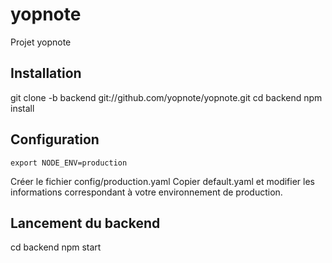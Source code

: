 yopnote
=======

Projet yopnote

## Installation ##

git clone -b backend git://github.com/yopnote/yopnote.git
cd backend
npm install

## Configuration ##

`export NODE_ENV=production`

Créer le fichier config/production.yaml
Copier default.yaml et modifier les informations correspondant à votre environnement de production.

## Lancement du backend ##

cd backend
npm start